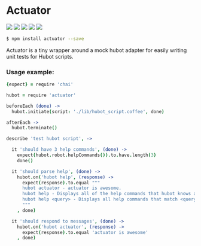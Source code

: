 Actuator
========

[![](http://img.shields.io/npm/v/actuator.svg?style=flat)](https://www.npmjs.org/package/actuator)
[![](http://img.shields.io/travis/io-digital/actuator.svg?style=flat)](https://travis-ci.org/io-digital/actuator)
[![](http://img.shields.io/david/io-digital/actuator.svg?style=flat)](https://david-dm.org/io-digital/actuator)
[![](http://img.shields.io/david/dev/io-digital/actuator.svg?style=flat)](https://david-dm.org/io-digital/actuator#info=devDependencies)
[![](http://img.shields.io/coveralls/io-digital/actuator.svg?style=flat)](https://coveralls.io/r/io-digital/actuator)

```bash
$ npm install actuator --save
```

Actuator is a tiny wrapper around a mock hubot adapter for easily writing unit tests for Hubot scripts.

### Usage example:

```coffeescript
{expect} = require 'chai'

hubot = require 'actuator'

beforeEach (done) ->
  hubot.initiate(script: './lib/hubot_script.coffee', done)

afterEach ->
  hubot.terminate()

describe 'test hubot script', ->

  it 'should have 3 help commands', (done) ->
    expect(hubot.robot.helpCommands()).to.have.length(3)
    done()

  it 'should parse help', (done) ->
    hubot.on('hubot help', (response) ->
      expect(response).to.equal """
      hubot actuator - actuator is awesome.
      hubot help - Displays all of the help commands that hubot knows about.
      hubot help <query> - Displays all help commands that match <query>.
      """
    , done)

  it 'should respond to messages', (done) ->
    hubot.on('hubot actuator', (response) ->
      expect(response).to.equal 'actuator is awesome'
    , done)
```
